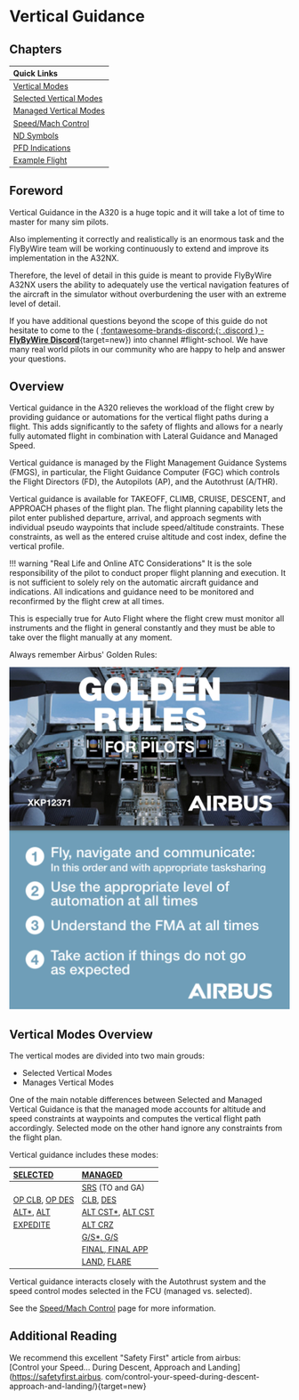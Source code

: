 <link rel="stylesheet" href="/../../stylesheets/larger-admon-font.css">
<link rel="stylesheet" href="/../../stylesheets/toc-tables.css">

# Vertical Guidance

## Chapters

| Quick Links                                    |
|:-----------------------------------------------|
| [Vertical Modes](#vertical-modes-overview)     |
| [Selected Vertical Modes](./selected-modes.md) |
| [Managed Vertical Modes](./managed-modes.md)   |
| [Speed/Mach Control](./speed-control.md)       |
| [ND Symbols](./nd-symbols.md)                  |
| [PFD Indications](./pfd-indications.md)        |
| [Example Flight](./example.md)                 |

## Foreword
Vertical Guidance in the A320 is a huge topic and it will take a lot of time to master for many sim pilots. 

Also implementing it correctly and realistically is an enormous task and the FlyByWire team will be working 
continuously to extend and improve its implementation in the A32NX. 

Therefore, the level of detail in this guide is meant to provide FlyByWire A32NX users the ability to adequately use 
the vertical navigation features of the aircraft in the simulator without overburdening the user with an extreme 
level of detail.

If you have additional questions beyond the scope of this guide do not hesitate to come to the (
[:fontawesome-brands-discord:{: .discord } - **FlyByWire Discord**](https://discord.gg/flybywire){target=new}) into 
channel \#flight-school. We have many real world pilots in our community who are happy to help and answer your 
questions.

## Overview

Vertical guidance in the A320 relieves the workload of the flight crew by providing guidance or automations for the 
vertical flight paths during a flight. This adds significantly to the safety of flights and allows for a nearly 
fully automated flight in combination with Lateral Guidance and Managed Speed.

Vertical guidance is managed by the Flight Management Guidance Systems (FMGS), in particular, the Flight Guidance
Computer (FGC) which controls the Flight Directors (FD), the Autopilots (AP), and the Autothrust (A/THR).    

Vertical guidance is available for TAKEOFF, CLIMB, CRUISE, DESCENT, and APPROACH phases of the flight plan. The flight
planning capability lets the pilot enter published departure, arrival, and approach segments with individual pseudo
waypoints that include speed/altitude constraints. These constraints, as well as the entered cruise altitude and
cost index, define the vertical profile.

!!! warning "Real Life and Online ATC Considerations"
    It is the sole responsibility of the pilot to conduct proper flight planning and execution. It is not sufficient 
    to solely rely on the automatic aircraft guidance and indications. All indications and guidance need to be 
    monitored and reconfirmed by the flight crew at all times.<p/> 
    This is especially true for Auto Flight where the flight crew must monitor all instruments and the flight in
    general constantly and they must be able to take over the flight manually at any moment.<p/>
    Always remember Airbus' Golden Rules:<p/>
    ![img.png](../../../assets/advanced-guides/vnav/goldenrules.png)

## Vertical Modes Overview 

The vertical modes are divided into two main grouds:

- Selected Vertical Modes
- Manages Vertical Modes

One of the main notable differences between Selected and Managed Vertical Guidance is that the managed mode accounts
for altitude and speed constraints at waypoints and computes the vertical flight path accordingly. Selected mode on
the other hand ignore any constraints from the flight plan.

Vertical guidance includes these modes:

| [SELECTED](selected-modes.md)                                                                        | [MANAGED](./managed-modes.md)                                                                                              |
|:-----------------------------------------------------------------------------------------------------|:---------------------------------------------------------------------------------------------------------------------------|
|                                                                                                      | [SRS](managed-modes.md#takeoff-srs-speed-reference-system) (TO and GA)                                                     |
| [OP CLB](selected-modes.md#op-clb-open-climb), [OP DES](selected-modes.md#op-des-open-descent)       | [CLB](managed-modes.md#clb-climb), [DES](managed-modes.md#des-descent)                                                     |
| [ALT*](selected-modes.md#altitude-acquire-mode-alt), [ALT](selected-modes.md#altitude-hold-mode-alt) | [ALT CST*](managed-modes.md#altitude-acquire-mode-alt-cst), [ALT CST](managed-modes.md#altitude-hold-mode-alt-cst-alt-crz) |
| [EXPEDITE](selected-modes.md#exp-expedite)                                                           | [ALT CRZ](managed-modes.md#altitude-hold-mode-alt-cst-alt-crz)                                                             |
|                                                                                                      | [G/S*, G/S](managed-modes.md#gs-gs)                                                                                        |
|                                                                                                      | [FINAL, FINAL APP](managed-modes.md#final-final-app)                                                                       |
|                                                                                                      | [LAND](managed-modes.md#land), [FLARE](managed-modes.md#flare)                                                             |

Vertical guidance interacts closely with the Autothrust system and the speed control modes selected in the FCU
(managed vs. selected).

See the [Speed/Mach Control](speed-control.md) page for more information. 

## Additional Reading

We recommend this excellent "Safety First" article from airbus:<br/> 
[Control your Speed… During Descent, Approach and Landing](https://safetyfirst.airbus.
com/control-your-speed-during-descent-approach-and-landing/){target=new}


